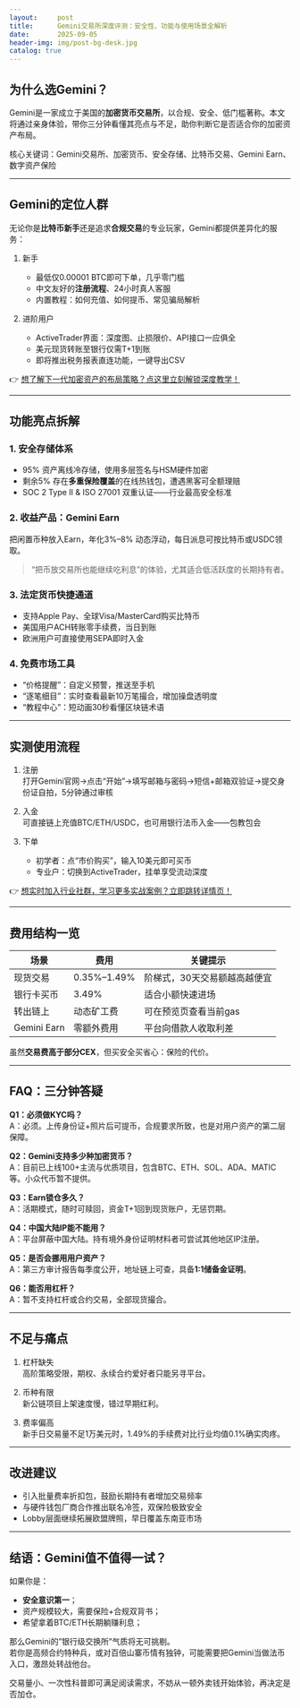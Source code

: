 ```yaml
---
layout:     post
title:      Gemini交易所深度评测：安全性、功能与使用场景全解析
date:       2025-09-05
header-img: img/post-bg-desk.jpg
catalog: true
---
```


## 为什么选Gemini？
Gemini是一家成立于美国的**加密货币交易所**，以合规、安全、低门槛著称。本文将通过亲身体验，带你三分钟看懂其亮点与不足，助你判断它是否适合你的加密资产布局。

核心关键词：Gemini交易所、加密货币、安全存储、比特币交易、Gemini Earn、数字资产保险

---

## Gemini的定位人群

无论你是**比特币新手**还是追求**合规交易**的专业玩家，Gemini都提供差异化的服务：

1. 新手  
   - 最低仅0.00001 BTC即可下单，几乎零门槛  
   - 中文友好的**注册流程**、24小时真人客服  
   - 内置教程：如何充值、如何提币、常见骗局解析  

2. 进阶用户  
   - ActiveTrader界面：深度图、止损限价、API接口一应俱全  
   - 美元现货转账至银行仅需T+1到账  
   - 即将推出税务报表直连功能，一键导出CSV

👉 [想了解下一代加密资产的布局策略？点这里立刻解锁深度教学！](https://okxdog.com/)

---

## 功能亮点拆解

### 1. 安全存储体系
- 95% 资产离线冷存储，使用多层签名与HSM硬件加密  
- 剩余5% 存在**多重保险覆盖**的在线热钱包，遭遇黑客可全额理赔  
- SOC 2 Type II & ISO 27001 双重认证——行业最高安全标准

### 2. 收益产品：Gemini Earn
把闲置币种放入Earn，年化3%–8% 动态浮动，每日派息可按比特币或USDC领取。  
> “把币放交易所也能继续吃利息”的体验，尤其适合低活跃度的长期持有者。

### 3. 法定货币快捷通道
- 支持Apple Pay、全球Visa/MasterCard购买比特币  
- 美国用户ACH转账零手续费，当日到账  
- 欧洲用户可直接使用SEPA即时入金

### 4. 免费市场工具
- “价格提醒”：自定义预警，推送至手机  
- “逐笔细目”：实时查看最新10万笔撮合，增加操盘透明度  
- “教程中心”：短动画30秒看懂区块链术语

---

## 实测使用流程

1. 注册  
   打开Gemini官网→点击“开始”→填写邮箱与密码→短信+邮箱双验证→提交身份证自拍，5分钟通过审核  

2. 入金  
   可直接链上充值BTC/ETH/USDC，也可用银行法币入金——包教包会  

3. 下单  
   - 初学者：点“市价购买”，输入10美元即可买币  
   - 专业户：切换到ActiveTrader，挂单享受流动深度  

👉 [想实时加入行业社群，学习更多实战案例？立即跳转详情页！](https://okxdog.com/)

---

## 费用结构一览

| 场景 | 费用 | 关键提示 |
| --- | --- | --- |
| 现货交易 | 0.35%–1.49% | 阶梯式，30天交易额越高越便宜 |
| 银行卡买币 | 3.49% | 适合小额快速进场 |
| 转出链上 | 动态矿工费 | 可在预览页查看当前gas |
| Gemini Earn | 零额外费用 | 平台向借款人收取利差 |

虽然**交易费高于部分CEX**，但买安全买省心：保险的代价。

---

## FAQ：三分钟答疑

**Q1：必须做KYC吗？**  
A：必须。上传身份证+照片后可提币，合规要求所致，也是对用户资产的第二层保障。

**Q2：Gemini支持多少种加密货币？**  
A：目前已上线100+主流与优质项目，包含BTC、ETH、SOL、ADA、MATIC等。小众代币暂不提供。

**Q3：Earn锁仓多久？**  
A：活期模式，随时可赎回，资金T+1回到现货账户，无惩罚期。

**Q4：中国大陆IP能不能用？**  
A：平台屏蔽中国大陆。持有境外身份证明材料者可尝试其他地区IP注册。

**Q5：是否会挪用用户资产？**  
A：第三方审计报告每季度公开，地址链上可查，具备**1:1储备金证明**。

**Q6：能否用杠杆？**  
A：暂不支持杠杆或合约交易，全部现货撮合。

---

## 不足与痛点

1. 杠杆缺失  
   高阶策略受限，期权、永续合约爱好者只能另寻平台。

2. 币种有限  
   新公链项目上架速度慢，错过早期红利。

3. 费率偏高  
   新手日交易量不足1万美元时，1.49%的手续费对比行业均值0.1%确实肉疼。

---

## 改进建议

- 引入批量费率折扣包，鼓励长期持有者增加交易频率  
- 与硬件钱包厂商合作推出联名冷签，双保险极致安全  
- Lobby层面继续拓展欧盟牌照，早日覆盖东南亚市场

---

## 结语：Gemini值不值得一试？

如果你是：
- **安全意识第一**；  
- 资产规模较大，需要保险+合规双背书；  
- 希望拿着BTC/ETH长期躺赚利息；

那么Gemini的”银行级交换所”气质将无可挑剔。  
若你是高频合约特种兵，或对百倍山寨币情有独钟，可能需要把Gemini当做法币入口，激昂处转战他台。

交易量小、一次性科普即可满足阅读需求，不妨从一顿外卖钱开始体验，再决定是否加仓。